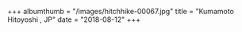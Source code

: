 +++
albumthumb = "/images/hitchhike-00067.jpg"
title = "Kumamoto Hitoyoshi , JP"
date = "2018-08-12"
+++
